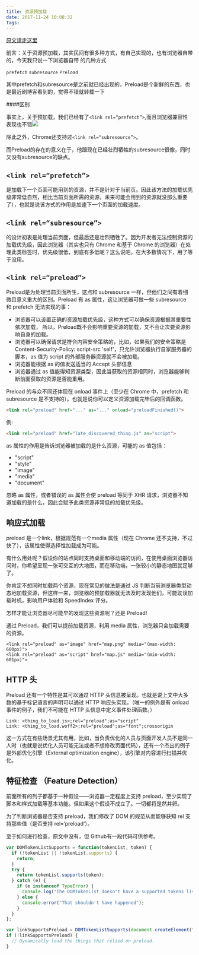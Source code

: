 ```yaml
---
title: 资源预加载
date: 2017-11-24 10:08:32
Tags:
---
```


[原文请走这里](http://www.jianshu.com/p/24ffa6d45087)

前言：关于资源预加载，其实民间有很多种方式，有自己实现的，也有浏览器自带的，今天我只说一下浏览器自带 的几种方式

`prefetch` `subresource` `Preload`

其中prefetch和subresource是之前就已经出现的，Preload是个新鲜的东西，也是最近刷博客看到的，觉得不错就转载一下

####区别

事实上，关于预加载，我们已经有了`<link rel=“prefetch”>`,而且浏览器兼容性表现也不错![](http://ww1.sinaimg.cn/large/005QDhBjgy1flsyjwmbu6j30h508kjrr.jpg)

除此之外，Chrome还支持过`<link rel=“subresource”>`。

而Preload的存在的意义在于，他跟现在已经壮烈牺牲的subresource很像，同时又没有subresource的缺点。

## `<link rel=“prefetch”>`

是加载下一个页面可能用到的资源，并不是针对于当前页。因此该方法的加载优先级非常低自然，相比当前页面所需的资源，未来可能会用到的资源就没那么重要了），也就是说该方式的作用是加速下一个页面的加载速度。

## `<link rel=“subresource”>`

的设计初衷是处理当前页面，但最后还是壮烈牺牲了。因为开发者无法控制资源的加载优先级，因此浏览器（其实也只有 Chrome 和基于 Chrome 的浏览器）在处理此类标签时，优先级很低，到底有多低呢？这么说吧，在大多数情况下，用了等于没用。

## `<link rel=“preload”>`

Preload是为处理当前页面所生，这点和 subresource 一样，但他们之间有着细微且意义重大的区别。Preload 有 as 属性，这让浏览器可做一些 subresource 和 prefetch 无法实现的事：

* 浏览器可以设置正确的资源加载优先级，这种方式可以确保资源根据其重要性依次加载， 所以，Preload既不会影响重要资源的加载，又不会让次要资源影响自身的加载。
* 浏览器可以确保请求是符合内容安全策略的，比如，如果我们的安全策略是Content-Security-Policy: script-src 'self'，只允许浏览器执行自家服务器的脚本，as 值为 script 的外部服务器资源就不会被加载。
* 浏览器能根据 as 的值发送适当的 Accept 头部信息
* 浏览器通过 as 值能得知资源类型，因此当获取的资源相同时，浏览器能够判断前面获取的资源是否能重用。

Preload 的与众不同还体现在 onload 事件上（至少在 Chrome 中，prefetch 和 subresource 是不支持的）。也就是说你可以定义资源加载完毕后的回调函数。

```html
<link rel="preload" href="..." as="..." onload="preloadFinished()">
```

例:

```html
<link rel="preload" href="late_discovered_thing.js" as="script">
```

as 属性的作用是告诉浏览器被加载的是什么资源，可能的 as 值包括：

- "script"
- "style"
- "image"
- "media"
- "document"

忽略 as 属性，或者错误的 as 属性会使 preload 等同于 XHR 请求，浏览器不知道加载的是什么，因此会赋予此类资源非常低的加载优先级。

## 响应式加载

preload 是一个link，根据规范有一个media 属性（现在 Chrome 还不支持，不过快了），该属性使得选择性加载成为可能。

有什么用处呢？假设你的站点同时支持桌面和移动端的访问，在使用桌面浏览器访问时，你希望呈现一张可交互的大地图，而在移动端，一张较小的静态地图就足够了。

你肯定不想同时加载两个资源，现在常见的做法是通过 JS 判断当前浏览器类型动态地加载资源，但这样一来，浏览器的预加载器就无法及时发现他们，可能耽误加载时机，影响用户体验和 SpeedIndex 评分。

怎样才能让浏览器尽可能早的发现这些资源呢？还是 Preload!

通过 Preload，我们可以提前加载资源，利用 media 属性，浏览器只会加载需要的资源。

```
<link rel="preload" as="image" href="map.png" media="(max-width: 600px)">
<link rel="preload" as="script" href="map.js" media="(min-width: 601px)">
```

## HTTP 头

Preload 还有一个特性是其可以通过 HTTP 头信息被呈现。也就是说上文中大多数的基于标记语言的声明可以通过 HTTP 响应头实现。（唯一的例外是有 onload 事件的例子，我们不可能在 HTTP 头信息中定义事件处理函数。）

```
Link: <thing_to_load.js>;rel="preload";as="script"
Link: <thing_to_load.woff2>;rel="preload";as="font";crossorigin
```

这一方式在有些场景尤其有用，比如，当负责优化的人员与页面开发人员不是同一人时（也就是说优化人员可能无法或者不想修改页面代码），还有一个杰出的例子是外部优化引擎（External optimization engine），该引擎对内容进行扫描并优化。

## 特征检查 （Feature Detection）

前面所有的列子都基于一种假设——浏览器一定程度上支持 preload，至少实现了脚本和样式加载等基本功能。但如果这个假设不成立了。一切都将是然并卵。

为了判断浏览器是否支持 preload，我们修改了 DOM 的规范从而能够获知 rel 支持那些值（是否支持 rel=‘preload’）。

至于如何进行检查，原文中没有，但 Github有一段代码可供参考。

```javascript
var DOMTokenListSupports = function(tokenList, token) {
  if (!tokenList || !tokenList.supports) {
    return;
  }
  try {
    return tokenList.supports(token);
  } catch (e) {
    if (e instanceof TypeError) {
      console.log("The DOMTokenList doesn't have a supported tokens list");
    } else {
      console.error("That shouldn't have happened");
    }
  }
};

var linkSupportsPreload = DOMTokenListSupports(document.createElement("link").relList, "preload");
if (!linkSupportsPreload) {
  // Dynamically load the things that relied on preload.
}
```